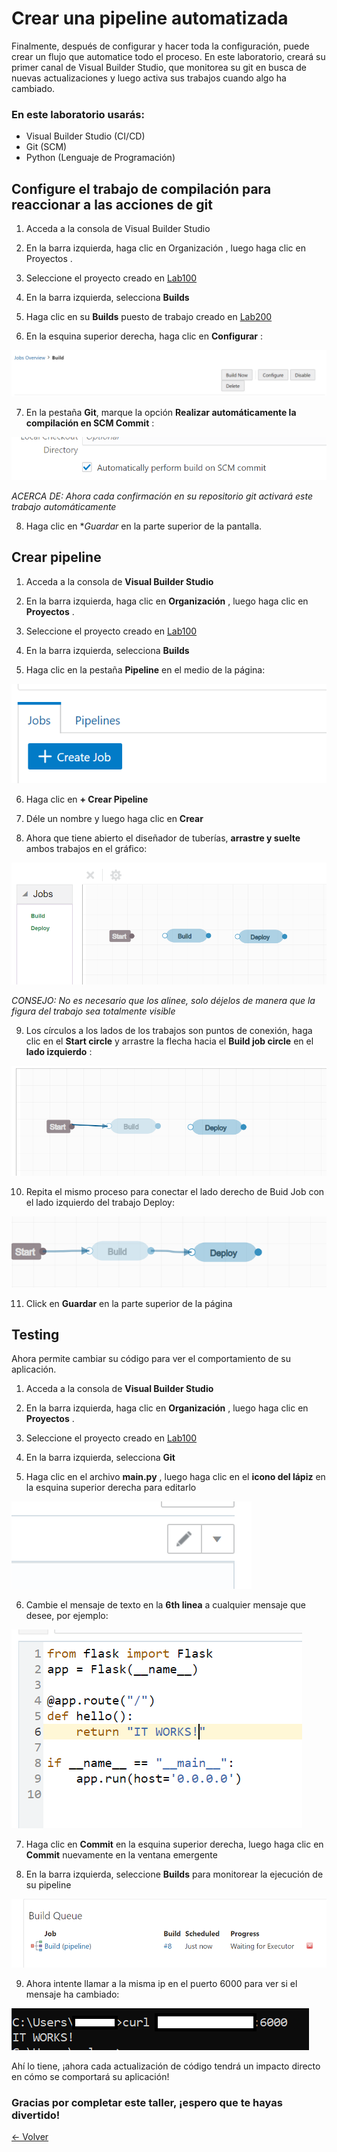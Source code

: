 # Crear una pipeline automatizada 
Finalmente, después de configurar y hacer toda la configuración, puede crear un flujo que automatice todo el proceso. En este laboratorio, creará su primer canal de Visual Builder Studio, que monitorea su git en busca de nuevas actualizaciones y luego activa sus trabajos cuando algo ha cambiado.

### En este laboratorio usarás:

* Visual Builder Studio (CI/CD)
* Git (SCM)
* Python (Lenguaje de Programación)


## Configure el trabajo de compilación para reaccionar a las acciones de git

1. Acceda a la consola de Visual Builder Studio

2. En la barra izquierda, haga clic en Organización , luego haga clic en Proyectos .

3. Seleccione el proyecto creado en [Lab100](../Lab100/Lab100.md)

4. En la barra izquierda, selecciona **Builds**

5. Haga clic en su **Builds** puesto de trabajo creado en [Lab200](../Lab200/Lab200.md)

6. En la esquina superior derecha, haga clic en **Configurar** :

![](./img/Pipeline01.PNG)

7. En la pestaña **Git**, marque la opción **Realizar automáticamente la compilación en SCM Commit** :

![](./img/Pipeline02.PNG)

_ACERCA DE: Ahora cada confirmación en su repositorio git activará este trabajo automáticamente_

8. Haga clic en **Guardar* en la parte superior de la pantalla.

## Crear pipeline

1. Acceda a la consola de **Visual Builder Studio**

2. En la barra izquierda, haga clic en **Organización** , luego haga clic en **Proyectos** .

3. Seleccione el proyecto creado en [Lab100](../Lab100/Lab100.md)

4. En la barra izquierda, selecciona **Builds**

5. Haga clic en la pestaña **Pipeline** en el medio de la página:

![](./img/Pipeline03.PNG)

6. Haga clic en **+ Crear Pipeline**

7. Déle un nombre y luego haga clic en **Crear**

8. Ahora que tiene abierto el diseñador de tuberías, **arrastre y suelte** ambos trabajos en el gráfico:

![](./img/Pipeline04.PNG)

_CONSEJO: No es necesario que los alinee, solo déjelos de manera que la figura del trabajo sea totalmente visible_

9. Los círculos a los lados de los trabajos son puntos de conexión, haga clic en el **Start circle** y arrastre la flecha hacia el **Build job circle** en el **lado izquierdo** :

![](./img/Pipeline05.PNG)

10. Repita el mismo proceso para conectar el lado derecho de Buid Job con el lado izquierdo del trabajo Deploy:

![](./img/Pipeline06.PNG)

11. Click en **Guardar** en la parte superior de la página

## Testing
Ahora permite cambiar su código para ver el comportamiento de su aplicación.

1. Acceda a la consola de **Visual Builder Studio**

2. En la barra izquierda, haga clic en **Organización** , luego haga clic en **Proyectos** .

3. Seleccione el proyecto creado en [Lab100](../Lab100/Lab100.md)

4. En la barra izquierda, selecciona **Git**

5. Haga clic en el archivo **main.py** , luego haga clic en el **icono del lápiz** en la esquina superior derecha para editarlo

![](./img/Pipeline07.PNG)

6. Cambie el mensaje de texto en la **6th linea** a cualquier mensaje que desee, por ejemplo:

![](./img/Pipeline08.PNG)

7. Haga clic en **Commit** en la esquina superior derecha, luego haga clic en **Commit** nuevamente en la ventana emergente

8. En la barra izquierda, seleccione **Builds** para monitorear la ejecución de su pipeline

![](./img/Pipeline09.PNG)

9. Ahora intente llamar a la misma ip en el puerto 6000 para ver si el mensaje ha cambiado:

![](./img/Pipeline10.PNG)


Ahí lo tiene, ¡ahora cada actualización de código tendrá un impacto directo en cómo se comportará su aplicación!

### Gracias por completar este taller, ¡espero que te hayas divertido!


[<- Volver](../README.md)
